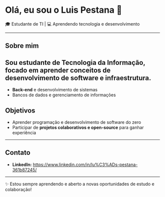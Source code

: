 # Olá, eu sou o Luis Pestana 👋

🎓 Estudante de TI | 💻 Aprendendo tecnologia e desenvolvimento 

---

## Sobre mim
Sou estudante de Tecnologia da Informação, focado em aprender conceitos de **desenvolvimento de software e infraestrutura**. 
---

- **Back-end** e desenvolvimento de sistemas  
- Bancos de dados e gerenciamento de informações  
 

## Objetivos
- Aprender programação e desenvolvimento de software do zero  
- Participar de **projetos colaborativos e open-source** para ganhar experiência  

---

## Contato
- **LinkedIn:** https://www.linkedin.com/in/lu%C3%ADs-pestana-361b87245/
 

---

✨ Estou sempre aprendendo e aberto a novas oportunidades de estudo e colaboração!
